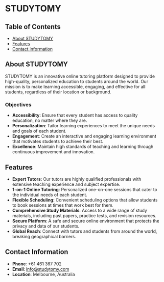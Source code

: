 # STUDYTOMY

## Table of Contents
- [About STUDYTOMY](#about-studytomy)
- [Features](#features)
- [Contact Information](#contact-information)

## About STUDYTOMY
STUDYTOMY is an innovative online tutoring platform designed to provide high-quality, personalized education to students around the world. Our mission is to make learning accessible, engaging, and effective for all students, regardless of their location or background.

### Objectives
- **Accessibility**: Ensure that every student has access to quality education, no matter where they are.
- **Personalization**: Tailor learning experiences to meet the unique needs and goals of each student.
- **Engagement**: Create an interactive and engaging learning environment that motivates students to achieve their best.
- **Excellence**: Maintain high standards of teaching and learning through continuous improvement and innovation.

## Features
- **Expert Tutors**: Our tutors are highly qualified professionals with extensive teaching experience and subject expertise.
- **1-on-1 Online Tutoring**: Personalized one-on-one sessions that cater to the individual needs of each student.
- **Flexible Scheduling**: Convenient scheduling options that allow students to book sessions at times that work best for them.
- **Comprehensive Study Materials**: Access to a wide range of study materials, including past papers, practice tests, and revision resources.
- **Secure Platform**: A safe and secure online environment that protects the privacy and data of our students.
- **Global Reach**: Connect with tutors and students from around the world, breaking geographical barriers.

## Contact Information
- **Phone**: +61 461 367 702
- **Email**: info@studytomy.com
- **Location**: Melbourne, Australia
